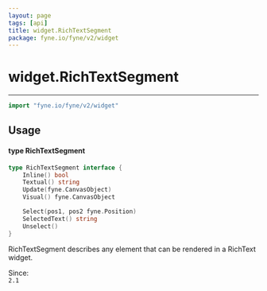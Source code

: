 ```yaml
---
layout: page
tags: [api]
title: widget.RichTextSegment
package: fyne.io/fyne/v2/widget
---
```


# widget.RichTextSegment
---
```go
import "fyne.io/fyne/v2/widget"
```

## Usage

#### type RichTextSegment

```go
type RichTextSegment interface {
	Inline() bool
	Textual() string
	Update(fyne.CanvasObject)
	Visual() fyne.CanvasObject

	Select(pos1, pos2 fyne.Position)
	SelectedText() string
	Unselect()
}
```

RichTextSegment describes any element that can be rendered in a RichText widget.


<div class="since">Since: <code>
2.1</code></div>
